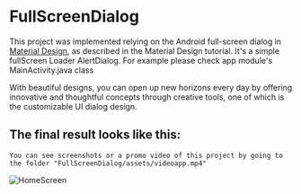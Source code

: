 # FullScreenDialog

This project was implemented relying on the Android full-screen dialog in [Material Design](https://material.io/components/dialogs), 
as described in the Material Design tutorial. It's a simple fullScreen Loader AlertDialog.
For example please check app module's MainActivity.java class

With beautiful designs, you can open up new horizons every day by offering innovative and thoughtful 
concepts through creative tools, one of which is the customizable UI dialog design.

## The final result looks like this:
```
You can see screenshots or a promo video of this project by going to the folder "FullScreenDialog/assets/videoapp.mp4"
```
![HomeScreen](https://github.com/fotehkamolov96/FullScreenDialog/blob/main/assets/fullcustom.png?raw=true)
